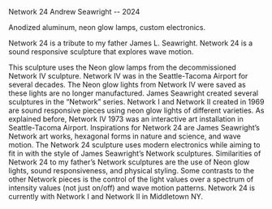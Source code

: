 Network 24
Andrew Seawright -- 2024

Anodized aluminum, neon glow lamps, custom electronics.

Network 24 is a tribute to my father James L. Seawright. Network 24 is a sound responsive sculpture that explores wave motion.

This sculpture uses the Neon glow lamps from the decommissioned Network IV sculpture. Network IV was in the Seattle-Tacoma Airport for several decades. The Neon glow lights from Network IV were saved as these lights are no longer manufactured.
James Seawright created several sculptures in the “Network” series. Network I and Network II created in 1969 are sound responsive pieces using neon glow lights of different varieties. As explained before, Network IV 1973 was an interactive art installation in Seattle-Tacoma Airport.
Inspirations for Network 24 are James Seawright’s Network art works, hexagonal forms in nature and science, and wave motion. The Network 24 sculpture uses modern electronics while aiming to fit in with the style of James Seawright’s Network sculptures. Similarities of Network 24 to my father’s Network sculptures are the use of Neon glow lights, sound responsiveness, and physical styling. Some contrasts to the other Network pieces is the control of the light values over a spectrum of intensity values (not just on/off) and wave motion patterns.
Network 24 is currently with Network I and Network II in Middletown NY.
